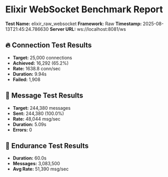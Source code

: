 # Elixir WebSocket Benchmark Report

**Test Name:** elixir_raw_websocket
**Framework:** Raw
**Timestamp:** 2025-08-13T21:45:24.786630
**Server URL:** ws://localhost:8081/ws

## 🔥 Connection Test Results

- **Target:** 25,000 connections
- **Achieved:** 16,292 (65.2%)
- **Rate:** 1638.8 conn/sec
- **Duration:** 9.94s
- **Failed:** 1,908

## 🌊 Message Test Results

- **Target:** 244,380 messages
- **Sent:** 244,380 (100.0%)
- **Rate:** 48,044 msg/sec
- **Duration:** 5.09s
- **Errors:** 0

## 💪 Endurance Test Results

- **Duration:** 60.0s
- **Messages:** 3,083,500
- **Avg Rate:** 51,390 msg/sec

